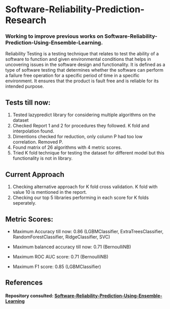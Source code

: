 # Software-Reliability-Prediction-Research
### Working to improve previous works on Software-Reliability-Prediction-Using-Ensemble-Learning.
Reliability Testing is a testing technique that relates to test the ability of a software to function and given environmental conditions that helps in uncovering issues in the software design and functionality. It is defined as a type of software testing that determines whether the software can perform a failure free operation for a specific period of time in a specific environment. It ensures that the product is fault free and is reliable for its intended purpose.

## Tests till now:
1. Tested lazypredict library for considering multiple algorithms on the dataset
2. Checked Report 1 and 2 for procedures they followed. K fold and interpolation found.
3. Dimentions checked for reduction, only column P had too low correlation. Removed P.
4. Found matrix of 26 algorithms with 4 metric scores.
5. Tried K fold technique for testing the dataset for different model but this functionality is not in library.

## Current Approach
1. Checking alternative approach for K fold cross validation. K fold with value 10 is mentioned in the report.
2. Checking our top 5 libraries performing in each score for K folds seperately.

## Metric Scores:
- Maximum Accuracy till now: 0.86
(LGBMClassifier, ExtraTreesClassifier, RandomForestClassifier, RidgeClassifier, SVC)

- Maximum balanced accuracy till now: 0.71
(BernoulliNB)

- Maximum ROC AUC score: 0.71 (BernoulliNB)

- Maximum F1 score: 0.85 (LGBMClassifier)



## References
#### Repository consulted: [Software-Reliability-Prediction-Using-Ensemble-Learning](https://github.com/SarthakSahoo/Software-Reliability-Prediction-Using-Ensemble-Learning)
